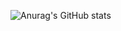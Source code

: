 ![Anurag's GitHub stats](https://github-readme-stats.vercel.app/api?username=thomaslu678&count_private=true)

